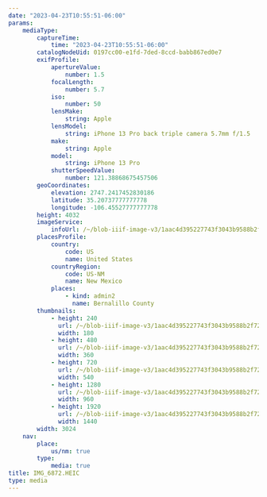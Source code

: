 ```yaml
---
date: "2023-04-23T10:55:51-06:00"
params:
    mediaType:
        captureTime:
            time: "2023-04-23T10:55:51-06:00"
        catalogNodeUid: 0197cc00-e1fd-7ded-8ccd-babb867ed0e7
        exifProfile:
            apertureValue:
                number: 1.5
            focalLength:
                number: 5.7
            iso:
                number: 50
            lensMake:
                string: Apple
            lensModel:
                string: iPhone 13 Pro back triple camera 5.7mm f/1.5
            make:
                string: Apple
            model:
                string: iPhone 13 Pro
            shutterSpeedValue:
                number: 121.38868675457506
        geoCoordinates:
            elevation: 2747.2417452830186
            latitude: 35.20737777777778
            longitude: -106.45527777777778
        height: 4032
        imageService:
            infoUrl: /~/blob-iiif-image-v3/1aac4d395227743f3043b9588b2f72a53a54419f90750805b5e8fdd6ca3086e2/info.json
        placesProfile:
            country:
                code: US
                name: United States
            countryRegion:
                code: US-NM
                name: New Mexico
            places:
                - kind: admin2
                  name: Bernalillo County
        thumbnails:
            - height: 240
              url: /~/blob-iiif-image-v3/1aac4d395227743f3043b9588b2f72a53a54419f90750805b5e8fdd6ca3086e2/full/180%2C240/0/default.jpg
              width: 180
            - height: 480
              url: /~/blob-iiif-image-v3/1aac4d395227743f3043b9588b2f72a53a54419f90750805b5e8fdd6ca3086e2/full/360%2C480/0/default.jpg
              width: 360
            - height: 720
              url: /~/blob-iiif-image-v3/1aac4d395227743f3043b9588b2f72a53a54419f90750805b5e8fdd6ca3086e2/full/540%2C720/0/default.jpg
              width: 540
            - height: 1280
              url: /~/blob-iiif-image-v3/1aac4d395227743f3043b9588b2f72a53a54419f90750805b5e8fdd6ca3086e2/full/960%2C1280/0/default.jpg
              width: 960
            - height: 1920
              url: /~/blob-iiif-image-v3/1aac4d395227743f3043b9588b2f72a53a54419f90750805b5e8fdd6ca3086e2/full/1440%2C1920/0/default.jpg
              width: 1440
        width: 3024
    nav:
        place:
            us/nm: true
        type:
            media: true
title: IMG_6872.HEIC
type: media
---
```

